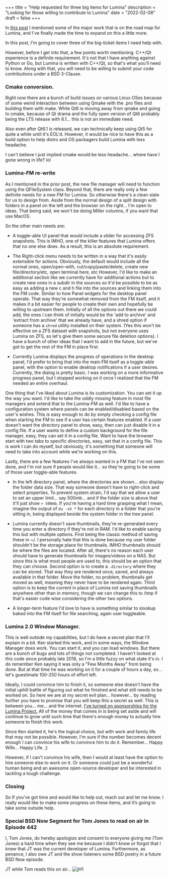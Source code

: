+++
title = "Help requested for three big items for Lumina"
description = "Looking for those willing to contribute to Lumina"
date = "2022-02-08"
draft = false
+++


In [this post](https://lumina-desktop.org/post/2021-07-01/) I mentioned some of the major work that is on the road map for Lumina, and I've finally made the time to expand on this a little more.

In this post, I'm going to cover three of the big-ticket items I need help with.

However, before I get into that, a few points worth mentioning. C++/Qt experience is a definite requirement.  It's not that I have anything against Python or Go, but Lumina is written with C++/Qt, so that's what you'll need to know.  Along with that, you will need to be willing to submit your code contributions under a BSD 3-Clause.  


### Cmake conversion.

Right now there are a bunch of build issues on various Linux OSes because of some weird interaction between using Qmake with the .pro files and building them with make.  While Qt6 is moving away from qmake and going to cmake, because of Qt drama and the fully open version of Qt6 probably being the LTS release with 6.1... this is not an immediate need.

Also even after Qt6.1 is released, we can technically keep using Qt5 for quite a while until it's EOL'd.  However, it would be nice to have this as a build option to help distro and OS packagers build Lumina with less headache.

I can't believe I just implied cmake would be less headache... where have I gone wrong in life? lol


### Lumina-FM re-write

As I mentioned in the prior post, the new file manager will need to function using the QFileSystem class.  Beyond that, there are really only a few definite needs for a new FM for Lumina.  So otherwise there's a clean slate for us to design from.  Aside from the normal design of a split design with folders in a panel on the left and the browser on the right... I'm open to ideas.  That being said, we won't be doing Miller columns, if you want that use MacOS. 

So the other main needs are:

 + A toggle-able UI panel that would include a slider for accessing ZFS snapshots.  This is IMHO, one of the killer features that Lumina offers that no one else does.  As a result, this is an absolute requirement.  

 + The Right-click menu needs to be written in a way that it's easily extensible for actions.  Obviously, the default would include all the normal ones, open/open-with, cut/copy/paste/delete, create new file/directory/etc, open terminal here, etc
However, I'd like to make an additional section like we currently have for additional actions but to create new ones in a subdir in the sources so it'd be possible to be as easy as adding a new c and h file into the sources and linking them into the FM code.  Similar to how Panel widgets for the desktop panel operate.  That way they're somewhat removed from the FM itself, and it makes it a bit easier for people to create their own and hopefully be willing to upstream them.  Initially of all the options out there we could add, the ones I can think of initially would be the 'add to archive' and 'extract from archive' that we already have, and a shred option if someone has a `shred` utility installed on their system.  (Yes this won't be effective on a ZFS dataset with snapshots, but not everyone uses Lumina on ZFS, so let's give them some secure file deletion options).  I have a bunch of other ideas that I want to add in the future, but we've got to get the rest of the FM in place first.

 + Currently Lumina displays the progress of operations in the desktop panel, I'd prefer to bring that into the main FM itself as a toggle-able panel, with the option to enable desktop notifications if a user desires.  Currently, the dialog is pretty basic.  I was working on a more informative progress panel, but I stopped working on it once I realized that the FM needed an entire overhaul. 

One thing that I've liked about Lumina is its customization.  You can set it up the way you want.  I'd like to take the oddly missing feature in most file managers and extend that to the Lumina-FM as well.  I'd like to have a configuration system where panels can be enabled/disabled based on the user's wishes.  This is easy enough to do by simply checking a config file when starting the FM to see if a user has certain features enabled.  If a user doesn't want the directory panel to show, easy, then can just disable it in a config file.  If a user wants to define a custom background for the file manager, easy, they can set it in a config file.  Want to have the browser start with two tabs to specific directories, easy, set that in a config file.
This is work I can do myself, but obviously, it's something that someone will need to take into account while we're working on this.  

Lastly, there are a few features I've always wanted in a FM that I've not seen done, and I'm not sure if people would like it... so they're going to be some of those user toggle-able features.  

 + In the left directory panel, where the directories are shown... also display the folder data size.  That way someone doesn't have to right-click and select properties.  To prevent system strain, I'd say that we allow a user to set an upper limit... say 500mb... and if the folder size is above that it'll just show `> 500mb`.  If you're having a hard time grasping what I mean, imagine the output of `du -sh *` for each directory in a folder that you're sitting in, being displayed beside the system folder in the tree panel.

 + Lumina currently doesn't save thumbnails, they're re-generated every time you enter a directory if they're not in RAM.  I'd like to enable saving this but with multiple options.  First being the classic method of saving these in ~/.  I personally hate that this is done because my user folder shouldn't be the storage place for thumbnails. IMHO thumbnails should be where the files are located. After all, there's no reason each user should have to generate thumbnails for images/videos on a NAS.  But since this is what most people are used to, this should be an option that they can choose.  Second option is to create a `.directory` where they can be stored.  That way they are rendered once, saved, and always available in that folder.  Move the folder, no problem, thumbnails get moved as well, meaning they never have to be rendered again. Third option is to keep the current in place of Lumina not saving thumbnails anywhere other than in memory, though we can change this to /tmp if that's easier code wise considering the other two options.

 + A longer-term feature I'd love to have is something similar to slookup baked into the FM itself for file searching, again user toggleable.


### Lumina 2.0 Window Manager.

This is well outside my capabilities, but I do have a secret plan that I'll explain in a bit.  Ken started this work, and in some ways, the Window Manager does work.  You can start it, and you can load windows.  But there are a bunch of bugs and lots of things not completed.  I haven't looked at this code since probably late 2018, so I'm a little fuzzy on what state it's in.  I do remember Ken saying it was only a "Few Months Away" from being done.  But at that time he was working on it for a couple of hours a day, so... let's guestimate 100-250 hours of effort left.    

Ideally, I could convince him to finish it, so someone else doesn't have the initial uphill battle of figuring out what he finished and what still needs to be worked on.  So here we are at my secret evil plan... however... by reading further you have to promise that you will keep this a secret as well.  This is between you... me... and the internet.  [I've turned on sponsorships for the Lumina Project.](https://github.com/lumina-desktop/lumina)  All of the money that comes in is being set aside and will continue to grow until such time that there's enough money to actually hire someone to finish this work.

Since Ken started it, he's the logical choice, but with work and family life that may not be possible.  However, I'm sure if the number becomes decent enough I can convince his wife to convince him to do it.  Remember... Happy Wife... Happy Life. ;)

However, if I can't convince his wife, then I would at least have the option to hire someone else to work on it.  Or someone could just be a wonderful human being and an awesome open-source developer and be interested in tackling a tough challenge. 


### Closing

So If you’ve got time and would like to help out, reach out and let me know.  I really would like to make some progress on these items, and it’s going to take some outside help.


### Special BSD Now Segment for Tom Jones to read on air in Episode 442

I, Tom Jones, do hereby apologize and consent to everyone giving me (Tom Jones) a hard time when they see me because I didn’t know or forgot that I knew that JT was the current developer of Lumina.  Furthermore, as penance, I also owe JT and the show listeners some BSD poetry in a future BSD Now episode. 

JT while Tom reads this on air... 
![jH1](https://user-images.githubusercontent.com/4654247/153100623-3baafbc6-05d8-4c0f-a509-c4346c1a6622.gif)
